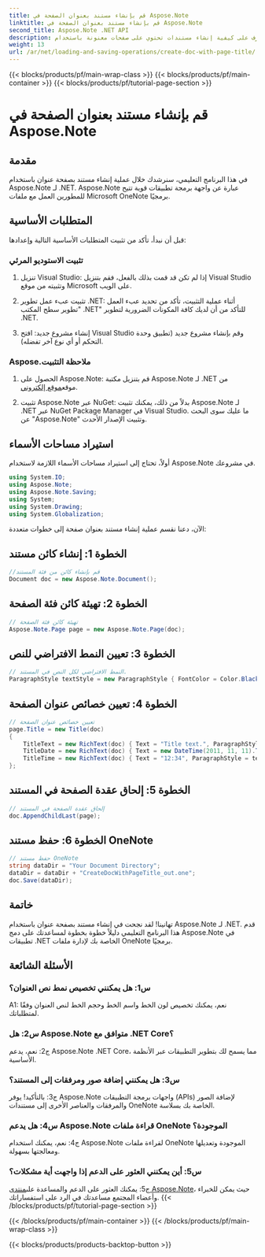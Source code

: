 ```yaml
---
title: قم بإنشاء مستند بعنوان الصفحة في Aspose.Note
linktitle: قم بإنشاء مستند بعنوان الصفحة في Aspose.Note
second_title: Aspose.Note .NET API
description: تعرف على كيفية إنشاء مستندات تحتوي على صفحات معنونة باستخدام Aspose.Note لـ .NET. اتبع دليلنا خطوة بخطوة للتكامل السلس.
weight: 13
url: /ar/net/loading-and-saving-operations/create-doc-with-page-title/
---
```


{{< blocks/products/pf/main-wrap-class >}}
{{< blocks/products/pf/main-container >}}
{{< blocks/products/pf/tutorial-page-section >}}

# قم بإنشاء مستند بعنوان الصفحة في Aspose.Note

## مقدمة

في هذا البرنامج التعليمي، سنرشدك خلال عملية إنشاء مستند بصفحة عنوان باستخدام Aspose.Note لـ .NET. Aspose.Note عبارة عن واجهة برمجة تطبيقات قوية تتيح للمطورين العمل مع ملفات Microsoft OneNote برمجيًا.

## المتطلبات الأساسية

قبل أن نبدأ، تأكد من تثبيت المتطلبات الأساسية التالية وإعدادها:

### تثبيت الاستوديو المرئي

1. تنزيل Visual Studio: إذا لم تكن قد قمت بذلك بالفعل، فقم بتنزيل Visual Studio وتثبيته من موقع Microsoft على الويب.

2. تثبيت عبء عمل تطوير .NET: أثناء عملية التثبيت، تأكد من تحديد عبء العمل "تطوير سطح المكتب .NET" للتأكد من أن لديك كافة المكونات الضرورية لتطوير .NET.

3. إنشاء مشروع جديد: افتح Visual Studio وقم بإنشاء مشروع جديد (تطبيق وحدة التحكم أو أي نوع آخر تفضله).

### Aspose.ملاحظة التثبيت

1.  الحصول على Aspose.Note: قم بتنزيل مكتبة Aspose.Note لـ .NET من موقع[موقع إلكتروني](https://releases.aspose.com/note/net/).

2. تثبيت Aspose.Note عبر NuGet: بدلاً من ذلك، يمكنك تثبيت Aspose.Note لـ .NET عبر NuGet Package Manager في Visual Studio. ما عليك سوى البحث عن "Aspose.Note" وتثبيت الإصدار الأحدث.

## استيراد مساحات الأسماء

أولاً، تحتاج إلى استيراد مساحات الأسماء اللازمة لاستخدام Aspose.Note في مشروعك.

```csharp
using System.IO;
using Aspose.Note;
using Aspose.Note.Saving;
using System;
using System.Drawing;
using System.Globalization;
```

الآن، دعنا نقسم عملية إنشاء مستند بعنوان صفحة إلى خطوات متعددة:

## الخطوة 1: إنشاء كائن مستند

```csharp
//قم بإنشاء كائن من فئة المستند
Document doc = new Aspose.Note.Document();
```

## الخطوة 2: تهيئة كائن فئة الصفحة

```csharp
// تهيئة كائن فئة الصفحة
Aspose.Note.Page page = new Aspose.Note.Page(doc);
```

## الخطوة 3: تعيين النمط الافتراضي للنص

```csharp
// النمط الافتراضي لكل النص في المستند.
ParagraphStyle textStyle = new ParagraphStyle { FontColor = Color.Black, FontName = "Arial", FontSize = 10 };
```

## الخطوة 4: تعيين خصائص عنوان الصفحة

```csharp
// تعيين خصائص عنوان الصفحة
page.Title = new Title(doc)
{
    TitleText = new RichText(doc) { Text = "Title text.", ParagraphStyle = textStyle },
    TitleDate = new RichText(doc) { Text = new DateTime(2011, 11, 11).ToString("D", CultureInfo.InvariantCulture), ParagraphStyle = textStyle },
    TitleTime = new RichText(doc) { Text = "12:34", ParagraphStyle = textStyle }
};
```

## الخطوة 5: إلحاق عقدة الصفحة في المستند

```csharp
// إلحاق عقدة الصفحة في المستند
doc.AppendChildLast(page);
```

## الخطوة 6: حفظ مستند OneNote

```csharp
// حفظ مستند OneNote
string dataDir = "Your Document Directory";
dataDir = dataDir + "CreateDocWithPageTitle_out.one";
doc.Save(dataDir);
```

## خاتمة

تهانينا! لقد نجحت في إنشاء مستند بصفحة عنوان باستخدام Aspose.Note لـ .NET. قدم هذا البرنامج التعليمي دليلاً خطوة بخطوة لمساعدتك على دمج Aspose.Note في تطبيقات .NET الخاصة بك لإدارة ملفات OneNote برمجيًا.

## الأسئلة الشائعة

### س1: هل يمكنني تخصيص نمط نص العنوان؟

A1: نعم، يمكنك تخصيص لون الخط واسم الخط وحجم الخط لنص العنوان وفقًا لمتطلباتك.

### س2: هل Aspose.Note متوافق مع .NET Core؟

ج2: نعم، يدعم Aspose.Note .NET Core، مما يسمح لك بتطوير التطبيقات عبر الأنظمة الأساسية.

### س3: هل يمكنني إضافة صور ومرفقات إلى المستند؟

ج3: بالتأكيد! يوفر Aspose.Note واجهات برمجة التطبيقات (APIs) لإضافة الصور والمرفقات والعناصر الأخرى إلى مستندات OneNote الخاصة بك بسلاسة.

### س4: هل يدعم Aspose.Note قراءة ملفات OneNote الموجودة؟

ج4: نعم، يمكنك استخدام Aspose.Note لقراءة ملفات OneNote الموجودة وتعديلها ومعالجتها بسهولة.

### س5: أين يمكنني العثور على الدعم إذا واجهت أية مشكلات؟

 ج5: يمكنك العثور على الدعم والمساعدة على[منتدى Aspose.Note](https://forum.aspose.com/c/note/28)، حيث يمكن للخبراء وأعضاء المجتمع مساعدتك في الرد على استفساراتك.
{{< /blocks/products/pf/tutorial-page-section >}}

{{< /blocks/products/pf/main-container >}}
{{< /blocks/products/pf/main-wrap-class >}}

{{< blocks/products/products-backtop-button >}}
